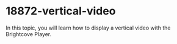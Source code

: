 # 18872-vertical-video
In this topic, you will learn how to display a vertical video with the Brightcove Player.
